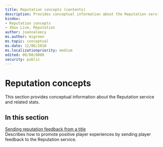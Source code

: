 ```yaml
---
title: Reputation concepts (contents)
description: Provides conceptual information about the Reputation service and related stats.
kindex:
- Reputation concepts
- Xbox Live, Reputation
author: joannaleecy
ms.author: migreen
ms.topic: conceptual
ms.date: 12/06/2018
ms.localizationpriority: medium
edited: 00/00/0000
security: public
---
```


# Reputation concepts

This section provides conceptual information about the Reputation service and related stats.

## In this section  
  
[Sending reputation feedback from a title](live-sending-reputation-feedback.md)  
Describes how to promote positive player experiences by sending player feedback to the Reputation service.  
  
